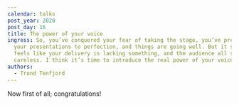 ```yaml
---
calendar: talks
post_year: 2020
post_day: 16
title: The power of your voice
ingress: So, you’ve conquered your fear of taking the stage, you’ve prepared
  your presentations to perfection, and things are going well. But it still
  feels like your delivery is lacking something, and the audience all seem a bit
  careless. I think it’s time to introduce the real power of your voice.
authors:
  - Trond Tenfjord
---
```

Now first of all; congratulations!
